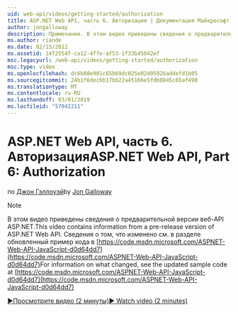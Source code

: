 ```yaml
---
uid: web-api/videos/getting-started/authorization
title: ASP.NET Web API, часть 6. Авторизация | Документация Майкрософт
author: jongalloway
description: Примечание. В этом видео приведены сведения о предварительной версии веб-API ASP.NET
ms.author: riande
ms.date: 02/15/2012
ms.assetid: 14f2554f-ca12-4ffe-af53-1f33b45042ef
msc.legacyurl: /web-api/videos/getting-started/authorization
msc.type: video
ms.openlocfilehash: dc6b08e901c65b69dc025e02405926addefd1b05
ms.sourcegitcommit: 24b1f6decbb17bb22a45166e5fdb0845c65af498
ms.translationtype: MT
ms.contentlocale: ru-RU
ms.lasthandoff: 03/01/2019
ms.locfileid: "57042211"
---
```

<a name="aspnet-web-api-part-6-authorization"></a><span data-ttu-id="08879-103">ASP.NET Web API, часть 6. Авторизация</span><span class="sxs-lookup"><span data-stu-id="08879-103">ASP.NET Web API, Part 6: Authorization</span></span>
====================
<span data-ttu-id="08879-104">по [Джон Гэллоуэй](https://github.com/jongalloway)</span><span class="sxs-lookup"><span data-stu-id="08879-104">by [Jon Galloway](https://github.com/jongalloway)</span></span>

> [!NOTE]
> <span data-ttu-id="08879-105">В этом видео приведены сведения о предварительной версии веб-API ASP.NET.</span><span class="sxs-lookup"><span data-stu-id="08879-105">This video contains information from a pre-release version of ASP.NET Web API.</span></span> <span data-ttu-id="08879-106">Сведения о том, что изменено см. в разделе обновленный пример кода в [https://code.msdn.microsoft.com/ASPNET-Web-API-JavaScript-d0d64dd7](https://code.msdn.microsoft.com/ASPNET-Web-API-JavaScript-d0d64dd7)</span><span class="sxs-lookup"><span data-stu-id="08879-106">For information on what changed, see the updated sample code at [https://code.msdn.microsoft.com/ASPNET-Web-API-JavaScript-d0d64dd7](https://code.msdn.microsoft.com/ASPNET-Web-API-JavaScript-d0d64dd7)</span></span>

[<span data-ttu-id="08879-107">&#9654;Просмотрите видео (2 минуты)</span><span class="sxs-lookup"><span data-stu-id="08879-107">&#9654; Watch video (2 minutes)</span></span>](https://channel9.msdn.com/Blogs/ASP-NET-Site-Videos/authorization)
